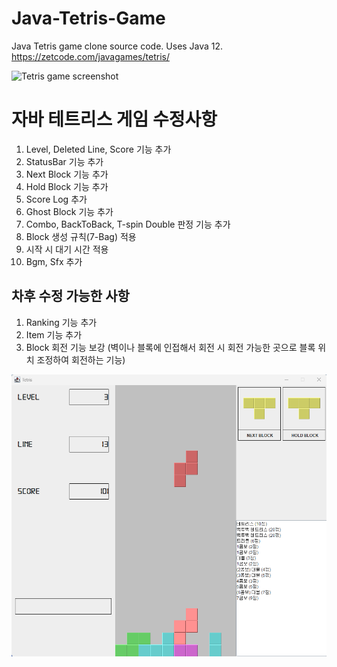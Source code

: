 # Java-Tetris-Game
Java Tetris game clone source code. Uses Java 12.  
https://zetcode.com/javagames/tetris/

![Tetris game screenshot](tetris_game.png)

# 자바 테트리스 게임 수정사항
1. Level, Deleted Line, Score 기능 추가
2. StatusBar 기능 추가
3. Next Block 기능 추가
4. Hold Block 기능 추가
5. Score Log 추가
6. Ghost Block 기능 추가
7. Combo, BackToBack, T-spin Double 판정 기능 추가
8. Block 생성 규칙(7-Bag) 적용
9. 시작 시 대기 시간 적용
10. Bgm, Sfx 추가

## 차후 수정 가능한 사항
1. Ranking 기능 추가
2. Item 기능 추가
3. Block 회전 기능 보강 (벽이나 블록에 인접해서 회전 시 회전 가능한 곳으로 블록 위치 조정하여 회전하는 기능)

![New Tetris Game Screenshot](new_tetris_game.png)
